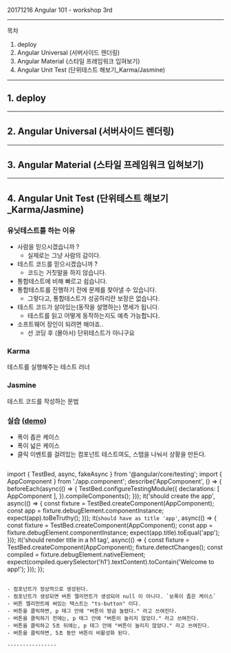 20171216 Angular 101 - workshop 3rd

--------------
목차
1. deploy
2. Angular Universal (서버사이드 렌더링)
3. Angular Material  (스타일 프레임워크 입혀보기)
4. Angular Unit Test (단위테스트 해보기_Karma/Jasmine)

--------------
## 1. deploy

----------------

## 2. Angular Universal (서버사이드 렌더링)

----------------

## 3. Angular Material  (스타일 프레임워크 입혀보기)

----------------

## 4. Angular Unit Test (단위테스트 해보기_Karma/Jasmine)
### 유닛테스트를 하는 이유
- 사람을 믿으시겠습니까 ?
  - 실제로는 그냥 사람의 감이다.
- 테스트 코드를 믿으시겠습니까 ?
  - 코드는 거짓말을 하지 않습니다.
- 통합테스트에 비해 빠르고 쉽습니다.
- 통합테스트를 진행하기 전에 문제를 찾아낼 수 있습니다.
  - 그렇다고, 통합테스트가 성공하리란 보장은 없습니다.
- 테스트 코드가 살아있는(동작을 설명하는) 명세가 됩니다.
  - 테스트를 읽고 어떻게 동작하는지도 예측 가능합니다.
- 소프트웨어 장인이 되려면 해야죠..
  - 선 코딩 후 (몰아서) 단위테스트가 아니구요

### Karma 
테스트를 실행해주는 테스트 러너

### Jasmine
테스트 코드를 작성하는 문법

### 실습 ([demo](https://github.com/2woongjae/angular-unit-test-basic1))
- 폭이 좁은 케이스
- 폭이 넓은 케이스
- 클릭 이벤트를 걸려있는 컴포넌트 테스트여도, 스탭을 나눠서 상황을 만든다. 
  ```ts
import { TestBed, async, fakeAsync } from '@angular/core/testing';
import { AppComponent } from './app.component';
describe('AppComponent', () => {
  beforeEach(async(() => {
    TestBed.configureTestingModule({
      declarations: [
        AppComponent
      ],
    }).compileComponents();
  }));
  it('should create the app', async(() => {
    const fixture = TestBed.createComponent(AppComponent);
    const app = fixture.debugElement.componentInstance;
    expect(app).toBeTruthy();
  }));
  it(`should have as title 'app'`, async(() => {
    const fixture = TestBed.createComponent(AppComponent);
    const app = fixture.debugElement.componentInstance;
    expect(app.title).toEqual('app');
  }));
  it('should render title in a h1 tag', async(() => {
    const fixture = TestBed.createComponent(AppComponent);
    fixture.detectChanges();
    const compiled = fixture.debugElement.nativeElement;
    expect(compiled.querySelector('h1').textContent).toContain('Welcome to app!');
  }));
});

```

- 컴포넌트가 정상적으로 생성된다.
- 컴포넌트가 생성되면 버튼 엘리먼트가 생성되어 null 이 아니다. `보폭이 좁은 케이스`
- 버튼 엘리먼트에 써있는 텍스트는 "ts-button" 이다.
- 버튼을 클릭하면, p 태그 안에 "버튼이 방금 눌렸다." 라고 쓰여진다.
- 버튼을 클릭하기 전에는, p 태그 안에 "버튼이 눌리지 않았다." 라고 쓰여진다.
- 버튼을 클릭하고 5초 뒤에는, p 태그 안에 "버튼이 눌리지 않았다." 라고 쓰여진다.
- 버튼을 클릭하면, 5초 동안 버튼이 비활성화 된다.

----------------
